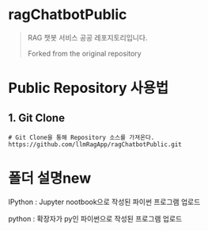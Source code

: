 # ragChatbotPublic
> RAG 챗봇 서비스 공공 레포지토리입니다.
> 
> Forked from the original repository

# Public Repository 사용법
## 1. Git Clone
```
# Git Clone을 통해 Repository 소스를 가져온다.
https://github.com/llmRagApp/ragChatbotPublic.git
```
# 폴더 설명new
IPython : Jupyter nootbook으로 작성된 파이썬 프로그램 업로드

python :  확장자가 py인 파이썬으로 작성된 프로그램 업로드
